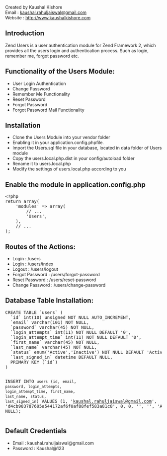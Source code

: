 Created by Kaushal Kishore <br>
Email : kaushal.rahuljaiswal@gmail.com<br>
Website : http://www.kaushalkishore.com<br>

<h2>Introduction</h2>
Zend Users is a user authentication module for Zend Framework 2, which provides all the users login and authentication process. Such as login, remember me, forgot password etc.


<h2>Functionality of the Users Module:</h2>
<ul>
<li>User Login Authentication</li>
<li>Change Password</li>
<li>Remember Me Functionality</li>
<li>Reset Password</li>
<li>Forgot Password</li>
<li>Forgot Password Mail Functionality</li>
</ul>

<h2>Installation</h2>
<ul>
<li>Clone the Users Module into your vendor folder</li>
<li>Enabling it in your application.config.phpfile.</li>
<li>Import the Users.sql file in your database, located in data folder of Users module</li>
<li>Copy the users.local.php.dist in your config/autoload folder</li>
<li>Rename it to users.local.php</li>
<li>Modify the settings of users.local.php according to you</li>
</ul>

<h2>Enable the module in application.config.php</h2>
<pre>
&lt;?php
return array(
    'modules' => array(
        // ...
        'Users',
    ),
    // ...
);
</pre>
<h2>Routes of the Actions:</h2>
<ul>
<li>Login : /users</li>
<li>Login : /users/index</li>
<li>Logout : /users/logout</li>
<li>Forgot Password : /users/forgot-password</li>
<li>Reset Password : /users/reset-password</li>
<li>Change Password : /users/change-password</li>
</ul>


<h2>Database Table Installation:</h2>
<pre>
CREATE TABLE `users` (
  `id` int(10) unsigned NOT NULL AUTO_INCREMENT,
  `email` varchar(101) NOT NULL,
  `password` varchar(45) NOT NULL,
  `login_attempts` int(11) NOT NULL DEFAULT '0',
  `login_attempt_time` int(11) NOT NULL DEFAULT '0',
  `first_name` varchar(45) NOT NULL,
  `last_name` varchar(45) NOT NULL,
  `status` enum('Active','Inactive') NOT NULL DEFAULT 'Active',
  `last_signed_in` datetime DEFAULT NULL,
  PRIMARY KEY (`id`)
) 

INSERT INTO `users` (`id`, `email`, `password`, `login_attempts`, `login_attempt_time`, `first_name`, `last_name`, `status`, `last_signed_in`) VALUES (1, 'kaushal.rahuljaiswal@gmail.com', 'd4cb903787695a544172af6f0af88fef583a81c8', 0, 0, '', '', 'Active', NULL);
</pre>

<h2>Default Credentials</h2>
<ul>
<li>Email : kaushal.rahuljaiswal@gmail.com</li>
<li>Password : Kaushal@123</li>
</ul>
